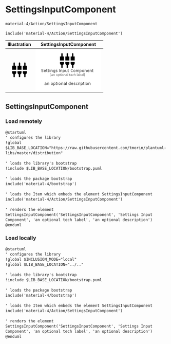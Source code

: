 # SettingsInputComponent


```text
material-4/Action/SettingsInputComponent
```

```text
include('material-4/Action/SettingsInputComponent')
```



| Illustration | SettingsInputComponent |
| :---: | :---: |
| ![illustration for Illustration](../../material-4/Action/SettingsInputComponent.png) | ![illustration for SettingsInputComponent](../../material-4/Action/SettingsInputComponent.Local.png) |




## SettingsInputComponent

### Load remotely
```plantuml
@startuml
' configures the library
!global $LIB_BASE_LOCATION="https://raw.githubusercontent.com/tmorin/plantuml-libs/master/distribution"

' loads the library's bootstrap
!include $LIB_BASE_LOCATION/bootstrap.puml

' loads the package bootstrap
include('material-4/bootstrap')

' loads the Item which embeds the element SettingsInputComponent
include('material-4/Action/SettingsInputComponent')

' renders the element
SettingsInputComponent('SettingsInputComponent', 'Settings Input Component', 'an optional tech label', 'an optional description')
@enduml
```

### Load locally
```plantuml
@startuml
' configures the library
!global $INCLUSION_MODE="local"
!global $LIB_BASE_LOCATION="../.."

' loads the library's bootstrap
!include $LIB_BASE_LOCATION/bootstrap.puml

' loads the package bootstrap
include('material-4/bootstrap')

' loads the Item which embeds the element SettingsInputComponent
include('material-4/Action/SettingsInputComponent')

' renders the element
SettingsInputComponent('SettingsInputComponent', 'Settings Input Component', 'an optional tech label', 'an optional description')
@enduml
```

